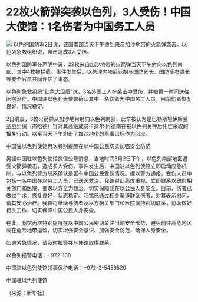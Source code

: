 # 22枚火箭弹突袭以色列，3人受伤！中国大使馆：1名伤者为中国务工人员

![](https://inews.gtimg.com/om_bt/OUWCWBdAolr2xVqjk57PImhtfxtoPaHO3ltgtfDf3GvXwAA/1000)
以色列国防军2日说，该国南部当天下午遭到来自加沙地带的火箭弹袭击。以色列急救组织说，袭击造成3人受伤。

以色列国防军在声明中说，22枚来自加沙地带的火箭弹当天下午射向以色列南部，其中4枚被拦截。事件发生后，以总理内塔尼亚胡与国防部长、国防军参谋长等安全官员共同评估了事态。

以色列急救组织“红色大卫盾”说，3名外国工人在袭击中受伤，并被第一时间送往医院治疗。中国驻以色列大使馆确认其中一名伤者为中国务工人员，目前伤者恢复良好，情况稳定。

2日清晨，3枚火箭弹从加沙地带射向以色列南部，此举被认为是巴勒斯坦伊斯兰圣战组织（杰哈德）针对其高级成员卡迪尔·阿德南在被以色列关押后死亡采取的报复行动。以军当天下午炮击了加沙地带的军事目标作为回应。

中国驻以色列使馆再次特别提醒在以中国公民切实加强安全防范

另据中国驻以色列使馆微信公号消息，当地时间5月2日下午，以色列南部地区遭受火箭弹袭击，造成多人受伤。事件发生后，中国驻以色列使馆立即启动应急机制，与以色列警方联系确认是否有中国公民受伤情况。据以警方通报，受伤人员中包括一名中国在以务工人员，已送医救治。我馆对此高度重视，立即联系以政府相关部门和医院，要求以方全力救治，切实保障我在以公民人身安全。目前，伤者已做过手术，恢复良好，状态稳定。我馆已通过相关渠道联系伤者，对其表示慰问，请其安心治疗。我馆将继续与伤者及以方相关部门和医院保持密切联系，协助做好相关工作，切实保障中国公民人身安全。

在此，我馆再次特别提醒在以中国公民密切关注当地安全形势，避免前往高危地区或在危险地带逗留，切实增强安全意识、加强安全防范，确保人身安全。

如遇紧急情况，请及时报警并与使馆取得联系。

以色列报警电话：+972-100

中国驻以色列使馆领事保护电话：+972-3-5459520

中国驻以色列使馆

（来源：新华社）

